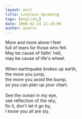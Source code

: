 ```yaml
---
layout: post
title: Loneless Upcoming
tags: [english,]
date: 2008-02-24 21:10:00
author: pietro
---
```

More and more alone I feel<br/>full of tears for those who fell.<br/>May be cause of fallin' hell,<br/>may be cause of life's wheel.<br/><br/>When earthquake brokes up earth,<br/>the more you jump,<br/>the more you avoid the bump,<br/>so you can plan up your chart.<br/><br/>See the ocean in my eye,<br/>see reflection of the sky,<br/>fix it, don't let it go by,<br/>I know you all are sly.

